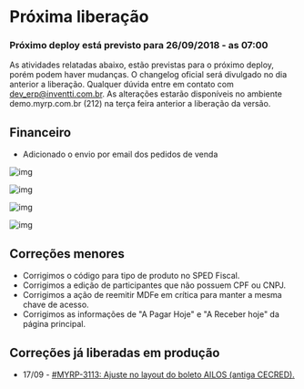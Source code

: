 # Próxima liberação

### Próximo deploy está previsto para 26/09/2018 - as 07:00
As atividades relatadas abaixo, estão previstas para o próximo deploy, porém podem haver mudanças. O changelog oficial será divulgado no dia anterior a liberação. Qualquer dúvida entre em contato com dev_erp@inventti.com.br.
As alterações estarão disponíveis no ambiente demo.myrp.com.br (212) na terça feira anterior a liberação da versão.

## Financeiro
* Adicionado o envio por email dos pedidos de venda

![img](https://i.imgur.com/zeQNPFm.png)

![img](https://i.imgur.com/yPx3BC0.png)

![img](https://i.imgur.com/pKPb4Ls.png)

![img](https://i.imgur.com/RPVrVpp.png)


## Correções menores
* Corrigimos o código para tipo de produto no SPED Fiscal.
* Corrigimos a edição de participantes que não possuem CPF ou CNPJ.
* Corrigimos a ação de reemitir MDFe em crítica para manter a mesma chave de acesso.
* Corrigimos as informações de "A Pagar Hoje" e "A Receber hoje" da página principal.


## Correções já liberadas em produção
* 17/09 - [#MYRP-3113: Ajuste no layout do boleto AILOS (antiga CECRED).](https://devmyrp.atlassian.net/browse/MYRP-3113)
